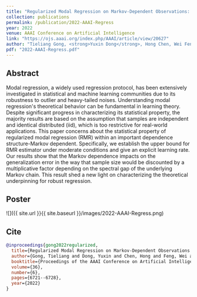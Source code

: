 ```yaml
---
title: "Regularized Modal Regression on Markov-Dependent Observations: A Theoretical Assessment"
collection: publications
permalink: /publication/2022-AAAI-Regress
year: 2022
venue: AAAI Conference on Artificial Intelligence
link: "https://ojs.aaai.org/index.php/AAAI/article/view/20627"
author: "Tieliang Gong, <strong>Yuxin Dong</strong>, Hong Chen, Wei Feng, Bo Dong, Chen Li"
pdf: "2022-AAAI-Regress.pdf"
---
```


## Abstract

Modal regression, a widely used regression protocol, has been extensively investigated in statistical and machine learning communities due to its robustness to outlier and heavy-tailed noises. Understanding modal regression's theoretical behavior can be fundamental in learning theory. Despite significant progress in characterizing its statistical property, the majority results are based on the assumption that samples are independent and identical distributed (iid), which is too restrictive for real-world applications. This paper concerns about the statistical property of regularized modal regression (RMR) within an important dependence structure-Markov dependent. Specifically, we establish the upper bound for RMR estimator under moderate conditions and give an explicit learning rate. Our results show that the Markov dependence impacts on the generalization error in the way that sample size would be discounted by a multiplicative factor depending on the spectral gap of the underlying Markov chain. This result shed a new light on characterizing the theoretical underpinning for robust regression.

## Poster

![]({{ site.url }}{{ site.baseurl }}/images/2022-AAAI-Regress.png)

## Cite

```bibtex
@inproceedings{gong2022regularized,
  title={Regularized Modal Regression on Markov-Dependent Observations: A Theoretical Assessment},
  author={Gong, Tieliang and Dong, Yuxin and Chen, Hong and Feng, Wei and Dong, Bo and Li, Chen},
  booktitle={Proceedings of the AAAI Conference on Artificial Intelligence},
  volume={36},
  number={6},
  pages={6721--6728},
  year={2022}
}
```
